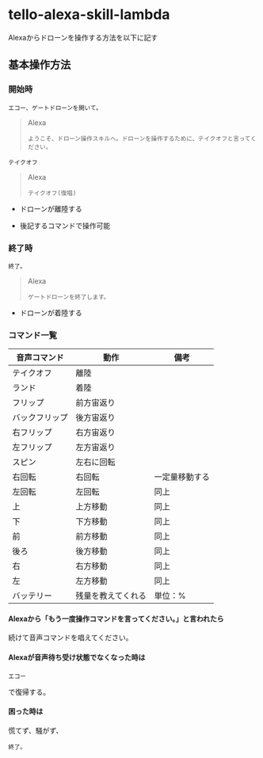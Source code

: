 # tello-alexa-skill-lambda

Alexaからドローンを操作する方法を以下に記す

## 基本操作方法

### 開始時

~~~
エコー、ゲートドローンを開いて。
~~~

> Alexa
> ~~~
> ようこそ、ドローン操作スキルへ。ドローンを操作するために、テイクオフと言ってください。
> ~~~


~~~
テイクオフ
~~~

> Alexa
> ~~~
> テイクオフ(復唱)
> ~~~


* ドローンが離陸する

* 後記するコマンドで操作可能


### 終了時

~~~
終了。
~~~

> Alexa
> ~~~
> ゲートドローンを終了します。
> ~~~

* ドローンが着陸する


### コマンド一覧

|音声コマンド|動作|備考|
|---|---|---|
|テイクオフ|離陸||
|ランド|着陸||
|フリップ|前方宙返り||
|バックフリップ|後方宙返り||
|右フリップ|右方宙返り||
|左フリップ|左方宙返り||
|スピン|左右に回転||
|右回転|右回転|一定量移動する|
|左回転|左回転|同上|
|上|上方移動|同上|
|下|下方移動|同上|
|前|前方移動|同上|
|後ろ|後方移動|同上|
|右|右方移動|同上|
|左|左方移動|同上|
|バッテリー|残量を教えてくれる|単位：%|



#### Alexaから「もう一度操作コマンドを言ってください。」と言われたら

続けて音声コマンドを唱えてください。



#### Alexaが音声待ち受け状態でなくなった時は

~~~
エコー
~~~

で復帰する。



#### 困った時は

慌てず、騒がず、

~~~
終了。
~~~




